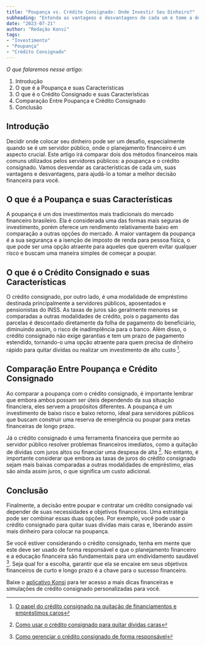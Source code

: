 ```yaml
---
title: "Poupança vs. Crédito Consignado: Onde Investir Seu Dinheiro?"
subheading: "Entenda as vantagens e desvantagens de cada um e tome a decisão financeira mais inteligente para você"
date: "2023-07-21"
author: "Redação Konsi"
tags:
- "Investimento"
- "Poupança"
- "Crédito Consignado"
---
```


_O que falaremos nesse artigo:_

1. Introdução
2. O que é a Poupança e suas Características
3. O que é o Crédito Consignado e suas Características
4. Comparação Entre Poupança e Crédito Consignado
5. Conclusão

## Introdução

Decidir onde colocar seu dinheiro pode ser um desafio, especialmente quando se é um servidor público, onde o planejamento financeiro é um aspecto crucial. Este artigo irá comparar dois dos métodos financeiros mais comuns utilizados pelos servidores públicos: a poupança e o crédito consignado. Vamos desvendar as características de cada um, suas vantagens e desvantagens, para ajudá-lo a tomar a melhor decisão financeira para você.

## O que é a Poupança e suas Características

A poupança é um dos investimentos mais tradicionais do mercado financeiro brasileiro. Ela é considerada uma das formas mais seguras de investimento, porém oferece um rendimento relativamente baixo em comparação a outras opções do mercado. A maior vantagem da poupança é a sua segurança e a isenção de imposto de renda para pessoa física, o que pode ser uma opção atraente para aqueles que querem evitar qualquer risco e buscam uma maneira simples de começar a poupar.

## O que é o Crédito Consignado e suas Características

O crédito consignado, por outro lado, é uma modalidade de empréstimo destinada principalmente a servidores públicos, aposentados e pensionistas do INSS. As taxas de juros são geralmente menores se comparadas a outras modalidades de crédito, pois o pagamento das parcelas é descontado diretamente da folha de pagamento do beneficiário, diminuindo assim, o risco de inadimplência para o banco. Além disso, o crédito consignado não exige garantias e tem um prazo de pagamento estendido, tornando-o uma opção atraente para quem precisa de dinheiro rápido para quitar dívidas ou realizar um investimento de alto custo [^1^].

[^1^]: [O papel do crédito consignado na quitação de financiamentos e empréstimos caros](https://konsi.com.br/postagens/o-papel-do-crdito-consignado-na-quitao-de-financiamentos-e-emprstimos-caros)

## Comparação Entre Poupança e Crédito Consignado

Ao comparar a poupança com o crédito consignado, é importante lembrar que embora ambos possam ser úteis dependendo da sua situação financiera, eles servem a propósitos diferentes. A poupança é um investimento de baixo risco e baixo retorno, ideal para servidores públicos que buscam construir uma reserva de emergência ou poupar para metas financeiras de longo prazo.

Já o crédito consignado é uma ferramenta financeira que permite ao servidor público resolver problemas financeiros imediatos, como a quitação de dívidas com juros altos ou financiar uma despesa de alta [^2^]. No entanto, é importante considerar que embora as taxas de juros do crédito consignado sejam mais baixas comparadas a outras modalidades de empréstimo, elas são ainda assim juros, o que significa um custo adicional.

[^2^]: [Como usar o crédito consignado para quitar dívidas caras](https://konsi.com.br/postagens/como-usar-o-crdito-consignado-para-quitar-dvidas-caras)

## Conclusão

Finalmente, a decisão entre poupar e contratar um crédito consignado vai depender de suas necessidades e objetivos financeiros. Uma estratégia pode ser combinar essas duas opções. Por exemplo, você pode usar o crédito consignado para quitar suas dívidas mais caras e, liberando assim mais dinheiro para colocar na poupança.

Se você estiver considerando o crédito consignado, tenha em mente que este deve ser usado de forma responsável e que o planejamento financeiro e a educação financeira são fundamentais para um endividamento saudável [^3^]. Seja qual for a escolha, garantir que ela se encaixe em seus objetivos financeiros de curto e longo prazo é a chave para o sucesso financeiro.

[^3^]: [Como gerenciar o crédito consignado de forma responsável](https://konsi.com.br/postagens/como-gerenciar-o-crdito-consignado-de-forma-responsvel)

Baixe o [aplicativo Konsi](https://konsi.com.br/download) para ter acesso a mais dicas financeiras e simulações de crédito consignado personalizadas para você.